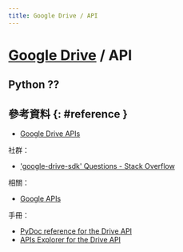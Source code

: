 ```yaml
---
title: Google Drive / API
---
```

# [Google Drive](google-drive.md) / API

## Python ??

## 參考資料 {: #reference }

  - [Google Drive APIs](https://developers.google.com/drive/)

社群：

  - ['google-drive-sdk' Questions - Stack Overflow](https://stackoverflow.com/questions/tagged/google-drive-sdk)

相關：

  - [Google APIs](google-api.md)

手冊：

  - [PyDoc reference for the Drive API](https://developers.google.com/resources/api-libraries/documentation/drive/v3/python/latest/)
  - [APIs Explorer for the Drive API](https://developers.google.com/apis-explorer/#p/drive/v3/)
